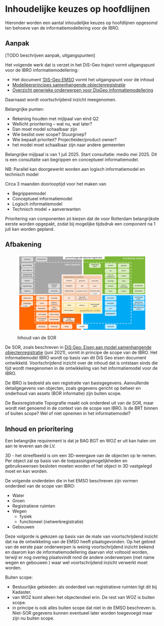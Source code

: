# Inhoudelijke keuzes op hoofdlijnen

Hieronder worden een aantal inhoudelijke keuzes op hoofdlijnen opgesomd ten
behoeve van de informatiemodellering voor de IBRO.

## Aanpak
[TODO beschrijven aanpak, uitgangspunten]

Het volgende werk dat is verzet in het DiS-Geo traject vormt uitgangspunt voor de IBRO informatiemodellering: 
- Het document [‘DiS-Geo EMSO](https://docs.geostandaarden.nl/disgeo/emso/) vormt het uitgangspunt voor de inhoud
- [Modelleerprincipes samenhangende objectenregistratie](https://geonovum.github.io/disgeo-imsor/modelleerprincipes/)
- [Overzicht generieke onderwerpen voor DisGeo informatiemodellering](https://geonovum.github.io/disgeo-imsor/documentatie/)

Daarnaast wordt voortschrijdend inzicht meegenomen.

Belangrijke punten:
- Rekening houden met mijlpaal van eind Q2​
- Wellicht prioritering – wat nu, wat later?​
- Dan moet model schaalbaar zijn​
- Wie beslist over scope? Stuurgroep?​
- Wie bepaalt prioriteit? Projectleider/product owner?
- het model moet schaalbaar zijn naar andere gemeenten

Belangrijke mijlpaal is van 1 juli 2025​. Start consultatie: medio mei 2025​. Dit is een consultatie van begrippen en conceptueel informatiemodel​. 

NB: Parallel kan doorgewerkt worden aan logisch informatiemodel en technisch model​

Circa 3 maanden doorlooptijd voor het maken van​
- Begrippenmodel​
- Conceptueel informatiemodel​
- Logisch informatiemodel​
- Technisch model + aanverwanten​

 Prioritering van componenten zó kiezen dat de voor Rotterdam belangrijkste eerste worden opgepakt, zodat bij mogelijke tijdsdruk een component na 1 juli kan worden gepland.

## Afbakening

<figure>
    <img src="media/sor-overzicht.png">
    <figcaption>Inhoud van de SOR</figcaption>
</figure>

De SOR, zoals beschreven in [DiS Geo: Eisen aan model samenhangende objectenregistratie](https://docs.geostandaarden.nl/disgeo/emso/) (juni 2021), vormt in principe de scope van de IBRO. Het informatiemodel IBRO wordt op basis van dit DiS Geo eisen document ontwikkeld. Voortschrijdend inzicht over de inhoud dat is ontstaan sinds die tijd wordt meegenomen in de ontwikkeling van het informatiemodel voor de IBRO. 

De IBRO is bedoeld als een registratie van basisgegevens. Aanvullende detailgegevens van objecten, zoals gegevens gericht op beheer en onderhoud van assets (BOR informatie) zijn buiten scope. 

<aside class="issue">De Basisregistratie Topografie maakt ook onderdeel uit van de SOR, maar wordt niet genoemd in de context van de scope van IBRO. Is de BRT binnen of buiten scope? Wel of niet opnemen in het informatiemodel?</aside>

## Inhoud en prioritering

Een belangrijke requirement is dat je BAG BGT en WOZ er uit kan halen om aan te leveren aan de LV. 

3D - het streefbeeld is om een 3D-weergave van de objecten op te nemen. Per object zal op basis van de toepassingsmogelijkheden en gebruikswensen besloten moeten worden of het object in 3D vastgelegd moet en kan worden.

De volgende onderdelen die in het EMSO beschreven zijn vormen onderdeel van de scope van IBRO: 
- Water​
- Groen​
- Registratieve ruimten​
- Wegen ​
    - fysiek​
    - functioneel (netwerkregistratie)​
- Gebouwen​

Deze volgorde is gekozen op basis van de mate van voortschrijdend inzicht dat na de ontwikkeling van de EMSO heeft plaatsgevonden. Op het gebied van de eerste paar onderwerpen is weinig voortschrijdend inzicht bekend en daarom kan de informatiemodellering daarvan vlot voltooid worden, terwijl er nog overleg plaatsvindt rond de andere onderwerpen (met name wegen en gebouwen ) waar wel voortschrijdend inzicht verwerkt moet worden.

Buiten scope: 
- Bestuurlijke gebieden: als onderdeel van registratieve ruimten ligt dit bij Kadaster.
- van WOZ komt alleen het objectendeel erin. De rest van WOZ is buiten scope.
- in principe is ook alles buiten scope dat niet in de EMSO beschreven is. Niet-SOR gegevens kunnen eventueel later worden toegevoegd maar zijn nu buiten scope.